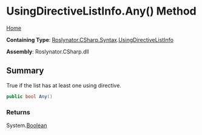 # UsingDirectiveListInfo\.Any\(\) Method <a name="_Top"></a>

[Home](../../../../../README.md)

**Containing Type**: [Roslynator.CSharp.Syntax](../../README.md#_Top)\.[UsingDirectiveListInfo](../README.md#_Top)

**Assembly**: Roslynator\.CSharp\.dll

## Summary

True if the list has at least one using directive\.

```csharp
public bool Any()
```

### Returns

System\.[Boolean](https://docs.microsoft.com/en-us/dotnet/api/system.boolean)

